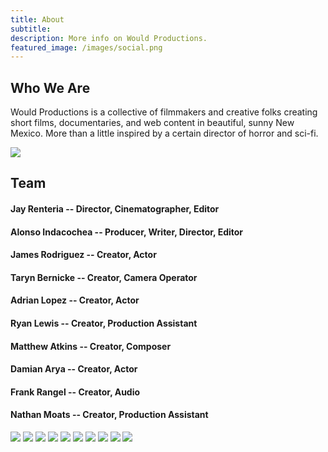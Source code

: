 ```yaml
---
title: About
subtitle:
description: More info on Would Productions.
featured_image: /images/social.png
---
```


## Who We Are

Would Productions is a collective of filmmakers and creative folks creating short films, documentaries, and web content in beautiful, sunny New Mexico. More than a little inspired by a certain director of horror and sci-fi.

![](/images/social.png)

## Team

#### Jay Renteria -- Director, Cinematographer, Editor
#### Alonso Indacochea -- Producer, Writer, Director, Editor
#### James Rodriguez -- Creator, Actor
#### Taryn Bernicke -- Creator, Camera Operator
#### Adrian Lopez -- Creator, Actor
#### Ryan Lewis -- Creator, Production Assistant
#### Matthew Atkins -- Creator, Composer
#### Damian Arya -- Creator, Actor
#### Frank Rangel -- Creator, Audio
#### Nathan Moats -- Creator, Production Assistant

<div class="gallery" data-columns="3">
	<img src="/images/about/jay.jpg">
	<img src="/images/about/james.jpg">
	<img src="/images/about/alonso.jpg">
	<img src="/images/about/ryan.jpg">
	<img src="/images/about/taryn.jpg">
	<img src="/images/about/adrian.jpg">
	<img src="/images/about/mattkins.jpg">
	<img src="/images/about/nater.jpg">
	<img src="/images/about/damian.jpg">
	<img src="/images/about/frank.jpg">
</div>